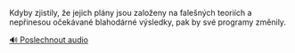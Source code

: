 
Kdyby zjistily, že jejich plány jsou založeny na falešných teoriích a nepřinesou očekávané blahodárné výsledky, pak by své programy změnily.

[🔊 Poslechnout audio](/data/7-paragraphs/audio/chapter_38/para_009-Kdyby-zjistily-e-jejich-plny-jsou-zaloeny-na-f.mp3)
